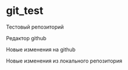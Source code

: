 # git_test
Тестовый репозиторий

Редактор github

Новые изменения на github

Новые изменения из локального репозитория
